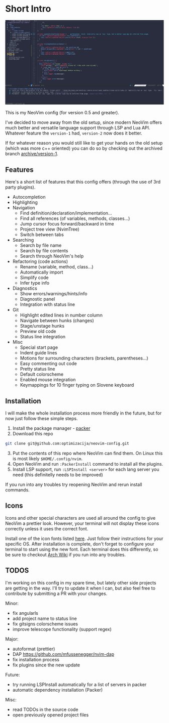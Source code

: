 # Short Intro

![Screenshot](./assets/nvim-screenshot.png)

This is my NeoVim config (for version 0.5 and greater).

I've decided to move away from the old setup, since modern NeoVim offers much better
and versatile language support through LSP and Lua API. 
Whatever feature the `version-1` had, `version-2` now does it better.

If for whatever reason you would still like to get your hands on the old setup
(which was more c++ oriented)
you can do so by checking out the archived branch [archive/version-1](https://github.com/optimizacija/neovim-config/tree/archive/version-1).

## Features

Here's a short list of features that this config offers (through the use of 3rd party plugins).

* Autocompletion 
* Highlighting 
* Navigation
    * Find definition/declaration/implementation...
    * Find all references (of variables, methods, classes...)
    * Jump cursor focus forward/backward in time
    * Project tree view (NvimTree)
    * Switch between tabs
* Searching
    * Search by file name
    * Search by file contents
    * Search through NeoVim's help
* Refactoring (code actions)
    * Rename (variable, method, class...)
    * Automatically import
    * Simplify code
    * Infer type info
* Diagnostics
    * Show errors/warnings/hints/info
    * Diagnostic panel
    * Integration with status line
* Git
    * Highlight edited lines in number column
    * Navigate between hunks (changes)
    * Stage/unstage hunks
    * Preview old code
    * Status line integration
* Misc
    * Special start page
    * Indent guide lines
    * Motions for surrounding characters (brackets, parentheses...)
    * Easy commenting out code
    * Pretty status line
    * Default colorscheme
    * Enabled mouse integration
    * Keymappings for 10 finger typing on Slovene keyboard 

## Installation

I will make the whole installation process more friendly in the future,
but for now just follow these simple steps.

1. Install the package manager - [packer](https://github.com/wbthomason/packer.nvim)
2. Download this repo
```bash
git clone git@github.com:optimizacija/neovim-config.git
```
3. Put the contents of this repo where NeoVim can find them. On Linux this is most likely `$HOME/.config/nvim`.
4. Open NeoVim and run `:PackerInstall` command to install all the plugins.
5. Install LSP support, run `:LSPInstall <server>` for each lang server you need (this definitelly needs to be improved)

If you run into any troubles try reopening NeoVim and rerun install commands.


## Icons
Icons and other special characters are used all around the config to give NeoVim a prettier look.
However, your terminal will not display these icons correctly unless it uses the correct font.

Install one of the icon fonts listed [here](https://www.nerdfonts.com/). Just follow their instructions for your specific OS.
After installation is complete, don't forget to configure your terminal to start using the new font. 
Each terminal does this differently, so be sure to checkout [Arch Wiki](https://wiki.archlinux.org/) if you run into any troubles.


## TODOS

I'm working on this config in my spare time, but lately other side projects are getting in the way. I'll try to update it when I can, but also feel free to contribute by submitting a PR with your changes.

Minor:
- fix angularls
- add project name to status line
- fix gitsigns colorscheme issues
- improve telescope functionality (support regex)

Major:
- autoformat (prettier)
- DAP https://github.com/mfussenegger/nvim-dap
- fix installation process
- fix plugins since the new update

Future:
- try running LSPInstall automatically for a list of servers in packer
- automatic dependency installation (Packer)

Misc:
- read TODOs in the source code
- open previously opened project files

